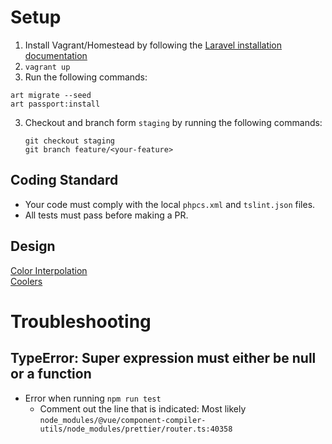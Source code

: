# Setup
1. Install Vagrant/Homestead by following the [Laravel installation documentation](https://laravel.com/docs/5.6)
2. `vagrant up`
3. Run the following commands:
```shell script
art migrate --seed
art passport:install
```
3. Checkout and branch form `staging` by running the following commands:
    ```
    git checkout staging
    git branch feature/<your-feature>
    ```

## Coding Standard
- Your code must comply with the local `phpcs.xml` and `tslint.json` files.
- All tests must pass before making a PR.

## Design
[Color Interpolation](https://jsfiddle.net/002v98LL/)  
[Coolers](https://coolors.co/dc3545-ee7b26-ffc107-94b426-28a745)

# Troubleshooting
## TypeError: Super expression must either be null or a function
- Error when running `npm run test`  
  - Comment out the line that is indicated: Most likely `node_modules/@vue/component-compiler-utils/node_modules/prettier/router.ts:40358`
